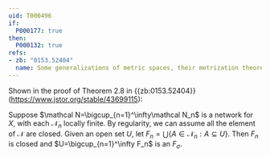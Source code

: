 ```yaml
---
uid: T000496
if:
  P000177: true
then:
  P000132: true
refs:
- zb: "0153.52404"
  name: Some generalizations of metric spaces, their metrization theorems and product spaces (A. Okuyama)
---
```


Shown in the proof of Theorem 2.8 in {{zb:0153.52404}} (<https://www.jstor.org/stable/43699115>):

Suppose $\mathcal N=\bigcup_{n=1}^\infty\mathcal N_n$ is a network for $X$, with each $\mathcal N_n$ locally finite.  By regularity, we can assume all the element of $\mathcal N$ are closed.  Given an open set $U$, let $F_n=\bigcup\{A\in\mathcal N_n:A\subseteq U\}$.  Then $F_n$ is closed and $U=\bigcup_{n=1}^\infty F_n$ is an $F_\sigma$.
